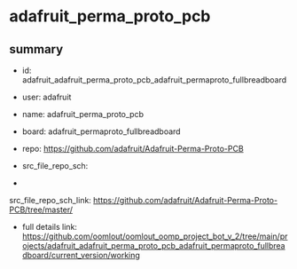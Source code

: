 # adafruit_perma_proto_pcb
 
## summary 
* id: adafruit_adafruit_perma_proto_pcb_adafruit_permaproto_fullbreadboard
* user: adafruit
* name: adafruit_perma_proto_pcb
* board: adafruit_permaproto_fullbreadboard
* repo: https://github.com/adafruit/Adafruit-Perma-Proto-PCB



* src_file_repo_sch: 
*
 src_file_repo_sch_link: https://github.com/adafruit/Adafruit-Perma-Proto-PCB/tree/master/
* full details link: https://github.com/oomlout/oomlout_oomp_project_bot_v_2/tree/main/projects/adafruit_adafruit_perma_proto_pcb_adafruit_permaproto_fullbreadboard/current_version/working  






